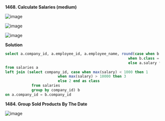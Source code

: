 **1468. Calculate Salaries (medium)**

![image](https://user-images.githubusercontent.com/51500878/141233361-cebf6739-0575-4ad1-b0ea-5ca23644f382.png)

![image](https://user-images.githubusercontent.com/51500878/141233380-c053b3a0-426a-40b2-b0ef-81f0d1fa5334.png)

![image](https://user-images.githubusercontent.com/51500878/141233388-c12e06cf-6068-47b9-ab51-94e776ec20d2.png)


**Solution**

```sql
select a.company_id, a.employee_id, a.employee_name, round(case when b.class = 1 then a.salary
                                                        when b.class = 2 then a.salary * 0.76
                                                        else a.salary * 0.51 end, 0) as salary
from salaries a 
left join (select company_id, case when max(salary) < 1000 then 1
                        when max(salary) > 10000 then 3
                        else 2 end as class
            from salaries
            group by company_id) b
on a.company_id = b.company_id
```


**1484. Group Sold Products By The Date**

![image](https://user-images.githubusercontent.com/51500878/141236021-877c5a68-31e4-472d-9940-c747ffd5116d.png)





















